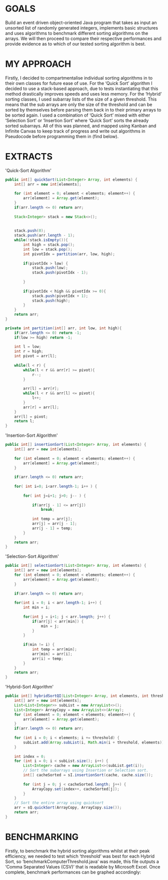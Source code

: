 # GOALS 
Build an event driven object-oriented Java program that takes as input an unsorted list of randomly generated integers, implements basic structures and uses algorithms to benchmark different sorting algorithms on the arrays. We will then proceed to compare their respective performances and provide evidence as to which of our tested sorting algorithm is best. 

# MY APPROACH 
Firstly, I decided to compartmentalise individual sorting algorithms in to their own classes for future ease of use. For the ‘Quick Sort’ algorithm I decided to use a stack-based approach, due to tests instantiating that this method drastically improves speeds and uses less memory. For the ‘Hybrid’ sorting classes, I used subarray lists of the size of a given threshold. This means that the sub arrays are only the size of the threshold and can be sorted by themselves before parsing them back in to their primary arrays to be sorted again. I used a combination of ‘Quick Sort’ mixed with either ‘Selection Sort’ or ‘Insertion Sort’ where ‘Quick Sort’ sorts the already sorted subarrays. All of this was planned, and mapped using Kanban and Infinite Canvas to keep track of progress and write out algorithms in Pseudocode before programming them in (find below). 

# EXTRACTS
'Quick-Sort Algorithm'
```java
public int[] quickSort(List<Integer> Array, int elements) {
	int[] arr = new int[elements];
	
	for (int element = 0; element < elements; element++) {
		arr[element] = Array.get(element);
	}
	if(arr.length <= 0) return arr;
	
	Stack<Integer> stack = new Stack<>();
	
	  
	stack.push(0);
	stack.push(arr.length - 1);
	while(!stack.isEmpty()){
		int high = stack.pop();
		int low = stack.pop();
		int pivotIdx = partition(arr, low, high);
		
		if(pivotIdx > low) {
			stack.push(low);
			stack.push(pivotIdx - 1);
		
		}
		
		if(pivotIdx < high && pivotIdx >= 0){
			stack.push(pivotIdx + 1);
			stack.push(high);
		}
	}
	return arr;
}
```
```java
private int partition(int[] arr, int low, int high){
	if(arr.length <= 0) return -1;
	if(low >= high) return -1;
	
	int l = low;
	int r = high;
	int pivot = arr[l];
	
	while(l < r) {
		while(l < r && arr[r] >= pivot){
			r--;
		}
	
		arr[l] = arr[r];
		while(l < r && arr[l] <= pivot){
			l++;
		}
		arr[r] = arr[l];
	}
	arr[l] = pivot;
	return l;
}
```

'Insertion-Sort Algorithm'
```java
public int[] insertionSort(List<Integer> Array, int elements) {
	int[] arr = new int[elements];
	
	for (int element = 0; element < elements; element++) {
		arr[element] = Array.get(element);
	}
	
	if(arr.length <= 0) return arr;	  
	
	for( int i=0; i<arr.length-1; i++ ) {
	
		for( int j=i+1; j>0; j-- ) {
		
			if(arr[j - 1] <= arr[j])
				break;
				
			int temp = arr[j];
			arr[j] = arr[j - 1];
			arr[j - 1] = temp;
		}
	}
	return arr;
}
```

'Selection-Sort Algorithm'
```java
public int[] selectionSort(List<Integer> Array, int elements) {
	int[] arr = new int[elements];
	for (int element = 0; element < elements; element++) {
		arr[element] = Array.get(element);
	}
	
	if(arr.length <= 0) return arr;
	
	for(int i = 0; i < arr.length-1; i++) {
		int min = i;
		
		for(int j = i+1; j < arr.length; j++) {
			if(arr[j] < arr[min]) {
				min = j;
			}
		}
	
		if(min != i) {
			int temp = arr[min];
			arr[min] = arr[i];
			arr[i] = temp;
		}
	}
	return arr;
}
```

'Hybrid-Sort Algorithm'
```java
public int[] hybridSortQI(List<Integer> Array, int elements, int threshold) {
	int[] arr = new int[elements];
	List<List<Integer>> subList = new ArrayList<>();
	List<Integer> ArrayCopy = new ArrayList<>(Array);
	for (int element = 0; element < elements; element++) {
		arr[element] = Array.get(element);
	}
	if(arr.length <= 0) return arr;
	
	for (int i = 0; i < elements; i += threshold) {
		subList.add(Array.subList(i, Math.min(i + threshold, elements)));
	}
	
	int index = 0;
	for (int i = 0; i < subList.size(); i++) {
		List<Integer> cache = new ArrayList<>(subList.get(i));
		// Sort the subarrays using Insertion or Selection sort.
		int[] cacheSorted = sI.insertionSort(cache, cache.size());
	
		for (int j = 0; j < cacheSorted.length; j++) {
			ArrayCopy.set(index++, cacheSorted[j]);
		}
	} 
	// Sort the entire array using quicksort
	arr = sQ.quickSort(ArrayCopy, ArrayCopy.size());
	return arr;
}
```


# BENCHMARKING 
Firstly, to benchmark the hybrid sorting algorithms whilst at their peak efficiency, we needed to test which ‘threshold’ was best for each Hybrid Sort, so ‘benchmarkComputerThreshold.java’ was made, this file outputs a ‘Comma Separated Values (CSV)’ that is readable by Microsoft Excel. Once complete, benchmark performances can be graphed accordingly: